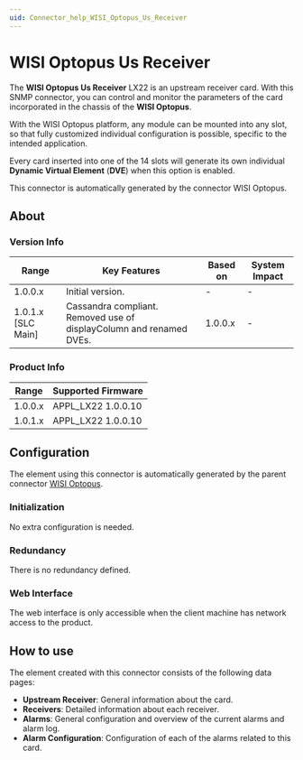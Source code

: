```yaml
---
uid: Connector_help_WISI_Optopus_Us_Receiver
---
```


# WISI Optopus Us Receiver

The **WISI Optopus Us Receiver** LX22 is an upstream receiver card. With this SNMP connector, you can control and monitor the parameters of the card incorporated in the chassis of the **WISI Optopus**.

With the WISI Optopus platform, any module can be mounted into any slot, so that fully customized individual configuration is possible, specific to the intended application.

Every card inserted into one of the 14 slots will generate its own individual **Dynamic Virtual Element** (**DVE**) when this option is enabled.

This connector is automatically generated by the connector WISI Optopus.

## About

### Version Info

| **Range**            | **Key Features**                                                    | **Based on** | **System Impact** |
|----------------------|---------------------------------------------------------------------|--------------|-------------------|
| 1.0.0.x              | Initial version.                                                    | -            | -                 |
| 1.0.1.x [SLC Main]   | Cassandra compliant. Removed use of displayColumn and renamed DVEs. | 1.0.0.x      | -                 |

### Product Info

| Range     | Supported Firmware     |
|-----------|------------------------|
| 1.0.0.x   | APPL_LX22 1.0.0.10     |
| 1.0.1.x   | APPL_LX22 1.0.0.10     |

## Configuration

The element using this connector is automatically generated by the parent connector [WISI Optopus](xref:Connector_help_WISI_Optopus).

### Initialization

No extra configuration is needed.

### Redundancy

There is no redundancy defined.

### Web Interface

The web interface is only accessible when the client machine has network access to the product.

## How to use

The element created with this connector consists of the following data pages:

- **Upstream Receiver**: General information about the card.
- **Receivers**: Detailed information about each receiver.
- **Alarms**: General configuration and overview of the current alarms and alarm log.
- **Alarm Configuration**: Configuration of each of the alarms related to this card.
